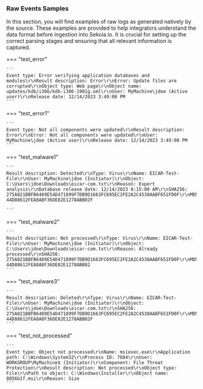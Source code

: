 
### Raw Events Samples

In this section, you will find examples of raw logs as generated natively by the source. These examples are provided to help integrators understand the data format before ingestion into Sekoia.io. It is crucial for setting up the correct parsing stages and ensuring that all relevant information is captured.


=== "test_error"

    ```
	Event type: Error verifying application databases and modules\r\nResult description: Error\r\nError: Update files are corrupted\r\nObject type: Web page\r\nObject name: updates/kdb/i386/kdb-i386-1901g.xml\r\nUser: MyMachine\jdoe (Active user)\r\nRelease date: 12/14/2023 3:49:00 PM
    ```



=== "test_error1"

    ```
	Event type: Not all components were updated\r\nResult description: Error\r\nError: Not all components were updated\r\nUser: MyMachine\jdoe (Active user)\r\nRelease date: 12/14/2023 3:49:00 PM
    ```



=== "test_malware1"

    ```
	Result description: Detected\r\nType: Virus\r\nName: EICAR-Test-File\r\nUser: MyMachine\jdoe (Initiator)\r\nObject: C:\Users\jdoe\Downloads\eicar-com.txt\r\nReason: Expert analysis\r\nDatabase release date: 12/14/2023 8:15:00 AM\r\nSHA256: 275A021BBFB6489E54D471899F7DB9D1663FC695EC2FE2A2C4538AABF651FD0F\r\nMD5: 44D88612FEA8A8F36DE82E1278ABB02F

    ```



=== "test_malware2"

    ```
	Result description: Not processed\r\nType: Virus\r\nName: EICAR-Test-File\r\nUser: MyMachine\jdoe (Initiator)\r\nObject: C:\Users\jdoe\Downloads\eicar-com.txt\r\nReason: Already processed\r\nSHA256: 275A021BBFB6489E54D471899F7DB9D1663FC695EC2FE2A2C4538AABF651FD0F\r\nMD5: 44D88612FEA8A8F36DE82E1278ABB02
    ```



=== "test_malware3"

    ```
	Result description: Deleted\r\nType: Virus\r\nName: EICAR-Test-File\r\nUser: MyMachine\jdoe (Initiator)\r\nObject: C:\Users\jdoe\Downloads\eicar.com.txt\r\nSHA256: 275A021BBFB6489E54D471899F7DB9D1663FC695EC2FE2A2C4538AABF651FD0F\r\nMD5: 44D88612FEA8A8F36DE82E1278ABB02F
    ```



=== "test_not_processed"

    ```
	Event type: Object not processed\r\nName: msiexec.exe\r\nApplication path: C:\Windows\System32\r\nProcess ID: 7684\r\nUser: WORKGROUP\MyMachine$ (Initiator)\r\nComponent: File Threat Protection\r\nResult description: Not processed\r\nObject type: File\r\nPath to object: C:\Windows\Installer\r\nObject name: 8056b1f.msi\r\nReason: Size
    ```



